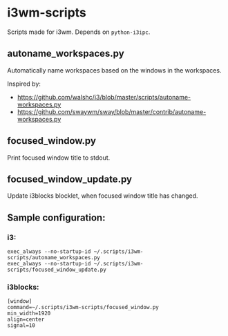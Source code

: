 # i3wm-scripts
Scripts made for i3wm. Depends on `python-i3ipc`.
## autoname_workspaces.py
Automatically name workspaces based on the windows in the workspaces.

Inspired by:
- https://github.com/walshc/i3/blob/master/scripts/autoname-workspaces.py
- https://github.com/swaywm/sway/blob/master/contrib/autoname-workspaces.py

## focused_window.py
Print focused window title to stdout.

## focused_window_update.py
Update i3blocks blocklet, when focused window title has changed.

## Sample configuration:
### i3:
```
exec_always --no-startup-id ~/.scripts/i3wm-scripts/autoname_workspaces.py
exec_always --no-startup-id ~/.scripts/i3wm-scripts/focused_window_update.py
```
### i3blocks:
```
[window]
command=~/.scripts/i3wm-scripts/focused_window.py
min_width=1920
align=center
signal=10
```
